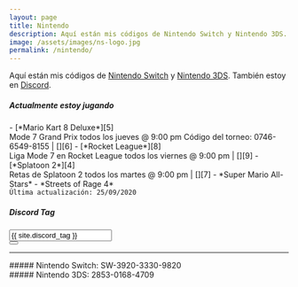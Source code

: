 ```yaml
---
layout: page
title: Nintendo
description: Aquí están mis códigos de Nintendo Switch y Nintendo 3DS. También estoy en Discord.
image: /assets/images/ns-logo.jpg
permalink: /nintendo/
---
```


Aquí están mis códigos de [<i class="fas fa-link"></i> Nintendo Switch][1] y [<i class="fas fa-link"></i> Nintendo 3DS][2]. También estoy en [<i class="fas fa-link"></i> Discord][3].

<div class="row">
<div class="col-12 col-md-7 my-auto">

<div class="card text-center">
<div class="card-header">
<h5 class="card-title"><i class="fas fa-gamepad"></i> Actualmente estoy jugando</h5>
</div>
<div class="card-body text-left">
- [*Mario Kart 8 Deluxe*][5]<br>
Mode 7 Grand Prix todos los jueves @ 9:00 pm
Código del torneo: 0746-6549-8155 | [<i class="fab fa-discord"></i>][6]
- [*Rocket League*][8]<br>
Liga Mode 7 en Rocket League todos los viernes @ 9:00 pm | [<i class="fab fa-discord"></i>][9]
- [*Splatoon 2*][4]<br>
Retas de Splatoon 2 todos los martes @ 9:00 pm | [<i class="fab fa-discord"></i>][7]
- *Super Mario All-Stars*
- *Streets of Rage 4*
</div>
<div class="card-footer text-muted">
<code>Última actualización: 25/09/2020</code>
</div>
</div>

</div>

<div class="col-12 col-md-5 my-auto">

<div class="card text-center" id="discord-tag">
<div class="card-header">
<h5 class="card-title"><i class="fab fa-discord"></i> Discord Tag</h5>
</div>
<div class="card-body">
<div class="input-group justify-content-center">
<input type="text" class="form-control" id="discord-tag-value" value="{{ site.discord_tag }}" aria-label="" aria-describedby readonly>
<div class="input-group-append">
<button class="btn btn-outline-secondary" type="button" data-clipboard-target="#discord-tag-value" data-toggle="tooltip" data-placement="top" title="Copiar al portapapeles"><i class="fas fa-clipboard"></i></button>
</div>
</div>
</div>
</div>

---

<div class="card text-center" id="nintendo-switch">
<div class="card-body">
##### <i class="fab fa-nintendo-switch"></i> Nintendo Switch: SW-3920-3330-9820
</div>
</div>

<div class="card text-center mb-3" id="nintendo-3ds">
<div class="card-body">
##### Nintendo 3DS: 2853-0168-4709
</div>
</div>

</div>
</div>

<script src="https://cdn.jsdelivr.net/npm/@widgetbot/crate@3" async defer>
  new Crate({
    server: '478777821087662092',
    channel: '478782494666129419',
    shard: 'https://e.widgetbot.io'
  })
</script>

[1]: #nintendo-switch
[2]: #nintendo-3ds
[3]: #discord-tag
[4]: /mode-7/splatoon/
[5]: /mode-7/mario-kart/
[6]: https://discord.gg/U77J5c6
[7]: https://discord.gg/NUSDKeJ
[8]: /mode-7/rocket-league/
[9]: https://discord.gg/D6mjaEA
